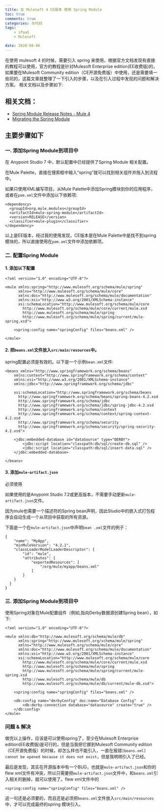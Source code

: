 ```yaml
---
title: 在 Mulesoft 4 CE版本 使用 Spring Module
toc: true
comments: true
categories: 与代码
tags: 
	- iPaaS
	- Mulesoft

date: 2020-08-06
---
```


在使用 mulesoft 4 的时候，需要引入 spring 来使用，根据官方文档发现有直接的教程可以使用，官方的教程是针对Mulesoft Enterprise edition(EE收费版)的，如果要在Mulesoft Community edition（CE开源免费版）中使用，还是需要填一些坑的，这篇文章就整理了一下引入的步骤，以及在引入过程中发现的问题和解决方案。
相关文档以及步骤如下:

## 相关文档：

- [Spring Module Release Notes - Mule 4](https://docs.mulesoft.com/release-notes/connector/spring-module-release-notes#1-3-3)
- [Migrating the Spring Module](https://docs.mulesoft.com/mule-runtime/4.3/migration-module-spring)


## 主要步骤如下

### 一. 添加Spring Module到项目中

在 Anypoint Studio 7 中，默认配置中已经提供了Spring Module 相关配置。

在Mule Palette，直接在搜索框中输入“spring”就可以找到相关组件并拖入到流程中。

如果只使用XML编写项目，从Mule Palette中添加Spring模块到你的应用程序，或者在`pom.xml`文件中添加以下依赖项:

```
<dependency>
  <groupId>org.mule.modules</groupId>
  <artifactId>mule-spring-module</artifactId>
  <version>RELEASE</version>
  <classifier>mule-plugin</classifier>
</dependency>
```

以上是EE版本，经过我的使用发现，CE版本是在Mule Palette中是找不到spring模块的，所以直接使用在`pom.xml`文件中添加依赖项。


### 二. 配置Spring Module

#### 1. 添加以下配置

```
<?xml version="1.0" encoding="UTF-8"?>

<mule xmlns:spring="http://www.mulesoft.org/schema/mule/spring"
      xmlns="http://www.mulesoft.org/schema/mule/core"
      xmlns:doc="http://www.mulesoft.org/schema/mule/documentation"
      xmlns:xsi="http://www.w3.org/2001/XMLSchema-instance"
      xsi:schemaLocation="http://www.mulesoft.org/schema/mule/core
        http://www.mulesoft.org/schema/mule/core/current/mule.xsd
        http://www.mulesoft.org/schema/mule/spring
        http://www.mulesoft.org/schema/mule/spring/current/mule-spring.xsd">

    <spring:config name="springConfig" files="beans.xml" />

</mule>
```

#### 2. 把`beans.xml`文件放入`src/main/resources`中。

spring配置必须是有效的。以下是一个示例`bean.xml`文件:
```
<beans xmlns="http://www.springframework.org/schema/beans"
    xmlns:context="http://www.springframework.org/schema/context"
    xmlns:xsi="http://www.w3.org/2001/XMLSchema-instance"
    xmlns:jdbc="http://www.springframework.org/schema/jdbc"

    xsi:schemaLocation="http://www.springframework.org/schema/beans
      http://www.springframework.org/schema/beans/spring-beans-4.2.xsd
      http://www.springframework.org/schema/jdbc
      http://www.springframework.org/schema/jdbc/spring-jdbc-4.2.xsd
      http://www.springframework.org/schema/context
      http://www.springframework.org/schema/context/spring-context-4.2.xsd
      http://www.springframework.org/schema/security
      http://www.springframework.org/schema/security/spring-security-4.2.xsd">

    <jdbc:embedded-database id="dataSource" type="DERBY">
        <jdbc:script location="classpath:db/sql/create-db.sql" />
        <jdbc:script location="classpath:db/sql/insert-data.sql" />
    </jdbc:embedded-database>

</beans>
```

#### 3. 添加`mule-artifact.json`

必须使用

如果使用的是Anypoint Studio 7.2或更高版本，不需要手动更新`mule-artifact.json`文件。

因为mule也需要一个描述符的Spring bean声明，因此Studio中的嵌入式打包程序会自动生成一个从项目中获取的所有资源。

下面是一个在`mule-artifact.json`中声明`bean .xml`文件的例子：
```
{
    "name": "MyApp",
    "minMuleVersion": "4.2.1",
    "classLoaderModelLoaderDescriptor": {
        "id": "mule",
        "attributes": {
            "exportedResources": [
                "/org/mule/myapp/beans.xml"
            ]
        }
    }
  }
}
```


### 三. 添加Spring Module到项目中

使用Spring对象在Mule配置组件（例如,指向Derby数据源创建Spring bean），如下:

```
<?xml version="1.0" encoding="UTF-8"?>

<mule xmlns:db="http://www.mulesoft.org/schema/mule/db"
      xmlns:spring="http://www.mulesoft.org/schema/mule/spring"
      xmlns="http://www.mulesoft.org/schema/mule/core"
      xmlns:doc="http://www.mulesoft.org/schema/mule/documentation"
      xmlns:xsi="http://www.w3.org/2001/XMLSchema-instance"
      xsi:schemaLocation="http://www.mulesoft.org/schema/mule/core
        http://www.mulesoft.org/schema/mule/core/current/mule.xsd
        http://www.mulesoft.org/schema/mule/spring
        http://www.mulesoft.org/schema/mule/spring/current/mule-spring.xsd
        http://www.mulesoft.org/schema/mule/db
        http://www.mulesoft.org/schema/mule/db/current/mule-db.xsd">

    <spring:config name="springConfig" files="beans.xml" />

    <db:config name="derbyConfig" doc:name="Database Config"  >
        <db:derby-connection database="datasource" create="true" />
    </db:config>
</mule>
```



### 问题 & 解决

做完以上操作，应该是可以使用spring了，至少在Mulesoft Enterprise edition(EE收费版)是可行的，但是当我把它挪到Mulesoft Community edition（CE开源免费版）的时候，却怎么样也不能引入，一直在报错`[beans.xml] cannot be opened because it does not exist`，但是我明明引入了已经。

最后是发现，其实在开源版本中有一个BUG，也就是`mule-artifact.json`和你的flew xml文件有冲突，所以只需要把`mule-artifact.json`文件中，和`beans.xml`引入相关的删掉，就可以使用了。flew xml文件中的

```
<spring:config name="springConfig" files="beans.xml" />
```

这一句还是必须要的，而且还是必须把`beans.xml`文件放入`src/main/resources`中，才可以完成最终的spring 模块引入。


